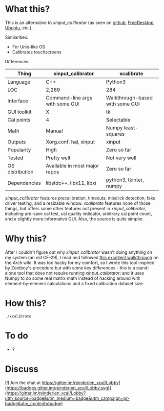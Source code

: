 What this?
==========

This is an alternative to _xinput_calibrator_ (as seen on
[github](https://github.com/tias/xinput_calibrator),
[FreeDesktop](https://www.freedesktop.org/wiki/Software/xinput_calibrator/),
[Ubuntu](https://packages.ubuntu.com/disco/xinput-calibrator), etc.).

Similarities:
- For Unix-like OS
- Calibrates touchscreens

Differences:

|Thing           |xinput_calibrator                |xcalibrate                     |
|----------------|---------------------------------|-------------------------------|
| Language       |C++                              |Python3                        |
| LOC            |2,289                            |284                            |
| Interface      |Command-line args with some GUI  |Walkthrough-based with some GUI|
| GUI toolkit    |X                                |tk                             |
| Cal points     |4                                |Selectable                     |
| Math           |Manual                           |Numpy least-squares            |
| Outputs        |Xorg.conf, hal, xinput           |xinput                         |
| Popularity     |High                             |Zero so far                    |
| Tested         |Pretty well                      |Not very well                  |
| OS distribution|Available in most major repos    |Zero so far                    |
| Dependencies   |libstdc++, libx11, libxi         |python3, tkinter, numpy        |

_xinput_calibrator_ features precalibration, timeouts, misclick detection, fake driver testing, and
a resizable window.
_xcalibrate_ features none of those things, but offers some other features not present in
_xinput_calibrator_, including pre-save cal test, cal quality indicator, arbitrary cal point count,
and a slightly more informative GUI. Also, the source is quite simpler.

Why this?
=========

After I couldn't figure out why _xinput_calibrator_ wasn't doing anything on my system (an old CF-29),
I read and followed
[this excellent walkthrough](https://wiki.archlinux.org/index.php/Talk:Calibrating_Touchscreen#Libinput_breaks_xinput_calibrator)
on the Arch wiki. It was too hacky for my comfort, so I wrote this tool inspired by Zootboy's
procedure but with some key differences - this is a stand-alone tool that does not require running
_xinput_calibrator_; and it uses Numpy to do some real matrix math instead of hacking around with
element-by-element calculations and a fixed calibration dataset size.

How this?
=========

    ./xcalibrate

To do
=====

- ?

Discuss
=======

[![Join the chat at https://gitter.im/reinderien_xcal/Lobby](https://badges.gitter.im/reinderien_xcal/Lobby.svg)](https://gitter.im/reinderien_xcal/Lobby?utm_source=badge&utm_medium=badge&utm_campaign=pr-badge&utm_content=badge)
